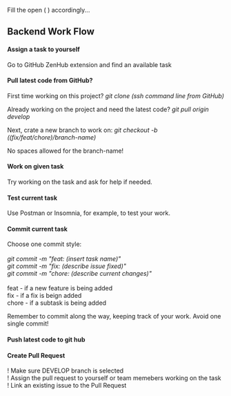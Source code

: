 Fill the open ( ) accordingly...<br>

## Backend Work Flow

#### Assign a task to yourself
Go to GitHub ZenHub extension and find an available task<br>

#### Pull latest code from GitHub?
First time working on this project?
_git clone (ssh command line from GitHub)_<br>

Already working on the project and need the latest code?
_git pull origin develop_<br>

Next, crate a new branch to work on:
_git checkout -b ((fix/feat/chore)/branch-name)_<br>

No spaces allowed for the branch-name!<br>

#### Work on given task
Try working on the task and ask for help if needed.<br>

#### Test current task
Use Postman or Insomnia, for example, to test your work.<br>

#### Commit current task
Choose one commit style: <br><br>
_git commit -m "feat: (insert task name)"_ <br>
_git commit -m "fix: (describe issue fixed)"_ <br>
_git commit -m "chore: (describe current changes)"_ <br><br>
feat - if a new feature is being added <br>
fix - if a fix is beign added <br>
chore - if a subtask is being added<br>

Remember to commit along the way, keeping track of your work. Avoid one single commit!<br>

#### Push latest code to git hub

#### Create Pull Request
! Make sure DEVELOP branch is selected <br>
! Assign the pull request to yourself or team memebers working on the task <br>
! Link an existing issue to the Pull Request
